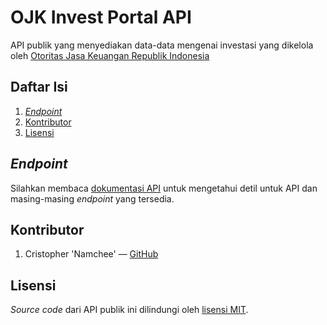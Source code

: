 # OJK Invest Portal API

API publik yang menyediakan data-data mengenai investasi yang dikelola oleh [Otoritas Jasa Keuangan Republik Indonesia](https://www.ojk.go.id/Default.aspx)

## Daftar Isi

1. [_Endpoint_](#endpoint)
2. [Kontributor](#kontributor)
3. [Lisensi](#lisensi)

## _Endpoint_

Silahkan membaca [dokumentasi API](./docs) untuk mengetahui detil untuk API dan masing-masing _endpoint_ yang tersedia.

## Kontributor

1. Cristopher 'Namchee' — [GitHub](https://github.com/Namchee)

## Lisensi

_Source code_ dari API publik ini dilindungi oleh [lisensi MIT](./LICENSE).
